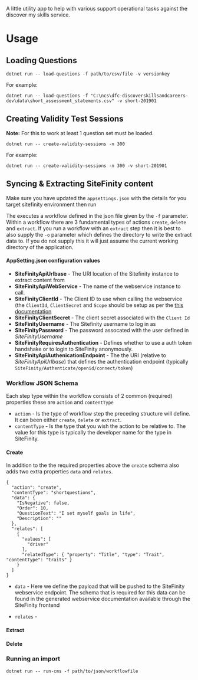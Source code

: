 A little utility app to help with various support operational tasks against the discover my skills service.

# Usage

## Loading Questions 

    dotnet run -- load-questions -f path/to/csv/file -v versionkey

For example:

    dotnet run -- load-questions -f "C:\ncs\dfc-discoverskillsandcareers-dev\data\short_assessment_statements.csv" -v short-201901

## Creating Validity Test Sessions 

**Note:** For this to work at least 1 question set must be loaded. 


    dotnet run -- create-validity-sessions -n 300

For example:

    dotnet run -- create-validity-sessions -n 300 -v short-201901
    
    
## Syncing & Extracting SiteFinity content

Make sure you have updated the `appsettings.json` with the details for you target sitefinity environment then run 

The executes a workflow defined in the json file given by the `-f` parameter. Within a workflow there are 3 fundamental types of actions `create`, `delete` and `extract`. If you run a workflow with an `extract` step then it is best to also supply the `-o` parameter which defines the directory to write the extract data to. If you do not supply this it will just assume the current working directory of the application.

#### AppSetting.json configuration values

* **SiteFinityApiUrlbase** - The URI location of the Sitefinity instance to extract content from
* **SiteFinityApiWebService** - The name of the webservice instance to call.
* **SiteFinityClientId** - The Client ID to use when calling the webservice (the `ClientId`, `ClientSecret` and  `Scope` should be setup as per  the [this documentation](https://www.progress.com/documentation/sitefinity-cms/request-access-token-for-calling-web-services)
* **SiteFinityClientSecret** - The client secret associated with the `Client Id`
* **SiteFinityUsername** - The Sitefinity username to log in as
* **SiteFinityPassword** - The password assocated with the user defined in _SiteFinityUsername_
* **SiteFinityRequiresAuthentication** - Defines whether to use a auth token handshake or to login to SiteFinity anonymously.
* **SiteFinityApiAuthenicationEndpoint** - The the URI (relative to _SiteFinityApiUrlbase_) that defines the authentication endpoint (typically `SiteFinity/Authenticate/openid/connect/token`)  

### Workflow JSON Schema 

Each step type within the workflow consists of 2 common (required) properties these are `action` and `contentType`

* `action` - Is the type of workflow step the preceding structure will define. It can been either `create`, `delete` or `extract`.
* `contentType` - Is the type that you wish the action to be relative to. The value for this type is typically the developer name for the type in SiteFinity.

#### Create 

In addition to the the required properties above the `create` schema also adds two extra properties `data` and `relates`.  

    {
      "action": "create",
      "contentType": "shortquestions",
      "data": {
        "IsNegative": false,
        "Order": 10,
        "QuestionText": "I set myself goals in life",
        "Description": ""
      },
      "relates": [
        {
          "values": [
            "driver"
          ],
          "relatedType": { "property": "Title", "type": "Trait", "contentType": "traits" }
        }
      ]
    }
    
* `data` - Here we define the payload that will be pushed to the SiteFinity webservice endpoint. The schema that is required for this data can be found in the generated webservice documentation available through the SiteFinity frontend

* `relates` - 


#### Extract 


#### Delete 

### Running an import 

    dotnet run -- run-cms -f path/to/json/workflowfile 